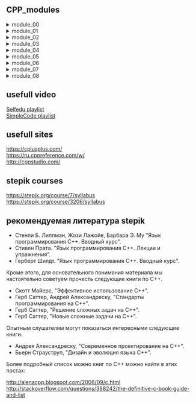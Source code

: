 ## CPP_modules
<details>
<summary>module_00</summary>
Namespaces, classes, member functions, stdio streams,initialization lists, static, const, and some other basic stuff  
</details>
<details>
<summary>module_01</summary>
Memory allocation, pointers to members, references, switch statement
</details>  
<details>
<summary>module_02</summary>
Ad-hoc polymorphism, operator overloading and Orthodox Canonical class form  

https://inst.eecs.berkeley.edu//~cs61c/sp06/handout/fixedpt.html  

https://www.cprogramming.com/tutorial/floating_point/understanding_floating_point.html  
https://www.cprogramming.com/tutorial/floating_point/understanding_floating_point_representation.html  
https://www.cprogramming.com/tutorial/floating_point/understanding_floating_point_printing.html
</details>
<details>
<summary>module_03</summary>
Inheritance
</details>
<details>
<summary>module_04</summary>
Sub-typing polymorphism, Abstract classes and interfaces
</details>
<details>
<summary>module_05</summary>
Repetition and Exceptions
</details>
<details>
<summary>module_06</summary>
C++ casts  
  
https://cplusplus.com/doc/tutorial/typecasting/
</details>
<details>
<summary>module_07</summary>
C++ templates
</details>
<details>
<summary>module_08</summary>
Templated containers, iterators, algorithms
</details>

## usefull video
[Selfedu playlist](https://www.youtube.com/playlist?list=PLA0M1Bcd0w8xlChMBBUc9leNoOEfn-Y-G)  
[SimpleCode playlist](https://www.youtube.com/playlist?list=PLQOaTSbfxUtCrKs0nicOg2npJQYSPGO9r)  
## usefull sites
https://cplusplus.com/  
https://ru.cppreference.com/w/  
http://cppstudio.com/
## stepik courses
https://stepik.org/course/7/syllabus  
https://stepik.org/course/3206/syllabus
## рекомендуемая литература stepik
- Стенли Б. Липпман, Жози Лажойе, Барбара Э. Му "Язык программирования C++. Вводный курс".
- Стивен Прата. "Язык программирования C++. Лекции и упражнения".
- Герберт Шилдт. "Язык программирования C++. Вводный курс".

Кроме этого, для основательного понимания материала мы настоятельно советуем прочесть следующие книги по C++.

- Скотт Майерс, "Эффективное использование С++".
- Герб Саттер, Андрей Александреску, "Стандарты программирования на C++".
- Герб Саттер, "Решение сложных задач на С++".
- Герб Саттер, "Новые сложные задачи на C++".

Опытным слушателям могут показаться интересными следующие книги.

- Андрея Александреску, "Современное проектирование на С++".
- Бьерн Страуструп, "Дизайн и эволюция языка C++".  

Более подробный список можно книг по C++ можно найти в этих постах:  

http://alenacpp.blogspot.com/2006/09/c.html  
http://stackoverflow.com/questions/388242/the-definitive-c-book-guide-and-list
